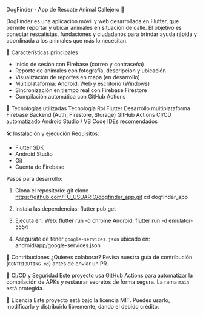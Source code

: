 DogFinder - App de Rescate Animal Callejero 🐶

DogFinder es una aplicación móvil y web desarrollada en Flutter, que permite reportar y ubicar animales en situación de calle. El objetivo es conectar rescatistas, fundaciones y ciudadanos para brindar ayuda rápida y coordinada a los animales que más lo necesitan.

📱 Características principales
- Inicio de sesión con Firebase (correo y contraseña)
- Reporte de animales con fotografía, descripción y ubicación
- Visualización de reportes en mapa (en desarrollo)
- Multiplataforma: Android, Web y escritorio (Windows)
- Sincronización en tiempo real con Firebase Firestore
- Compilación automática con GitHub Actions

🚀 Tecnologías utilizadas
Tecnología	Rol
Flutter	Desarrollo multiplataforma
Firebase	Backend (Auth, Firestore, Storage)
GitHub Actions	CI/CD automatizado
Android Studio / VS Code	IDEs recomendados

🛠️ Instalación y ejecución
Requisitos:
- Flutter SDK
- Android Studio
- Git
- Cuenta de Firebase

Pasos para desarrollo:

1. Clona el repositorio:
   git clone https://github.com/TU_USUARIO/dogfinder_app.git
   cd dogfinder_app

2. Instala las dependencias:
   flutter pub get

3. Ejecuta en:
   Web: flutter run -d chrome
   Android: flutter run -d emulator-5554

4. Asegúrate de tener `google-services.json` ubicado en:
   android/app/google-services.json

👥 Contribuciones
¿Quieres colaborar? Revisa nuestra guía de contribución (`CONTRIBUTING.md`) antes de enviar un PR.

🔐 CI/CD y Seguridad
Este proyecto usa GitHub Actions para automatizar la compilación de APKs y restaurar secretos de forma segura. La rama `main` está protegida.

📄 Licencia
Este proyecto está bajo la licencia MIT. Puedes usarlo, modificarlo y distribuirlo libremente, dando el debido crédito.

